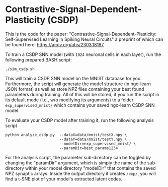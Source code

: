 # Contrastive-Signal-Dependent-Plasticity (CSDP)

This is the code for the paper:
"Contrastive-Signal-Dependent-Plasticity: Self-Supervised Learning in Spiking Neural Circuits"
a preprint of which can be found here:
https://arxiv.org/abs/2303.18187

To train a CSDP SNN model (with `1024` neuronal cells in each layer), run the
following prepared BASH script:
```console
./sim_csdp.sh
```

This will train a CSDP SNN model on the MNIST database for you.
Furthermore, the script will generate the model structure (in ngc-learn JSON format) as well as
store NPZ files containing your best found parameters during training. All of this
will be stored, if you run the script in its default mode (i.e., w/o modifying
its arguments) to a folder `exp_supervised_mnist/` which contains your saved
ngc-learn CSDP SNN model.

To evaluate your CSDP model after training it, run the following analysis script
```console
python analyze_csdp.py  --dataX=data/mnist/testX.npy \
                        --dataY=data/mnist/testY.npy \
                        --modelDir=exp_supervised_mnist/ \
                        --paramDir=best_params1234
```

For the analysis script, the parameter sub-directory can be toggled by changing
the "paramDir" argument, which is simply the name of the sub-directory within
your model directory "modelDir" that contains the saved NPZ synaptic arrays.
Inside the output directory it creates `/exp/`, you will find a t-SNE plot
of your model's extracted latent codes.
